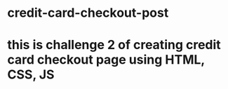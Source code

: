 # credit-card-checkout-post
# this is challenge 2 of creating credit card checkout page using HTML, CSS, JS
